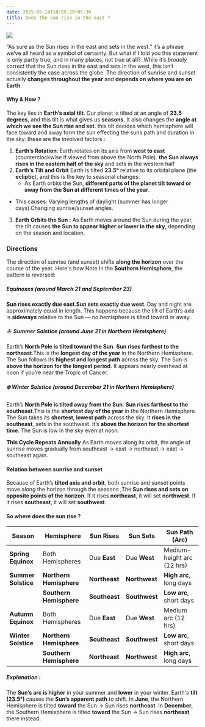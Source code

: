 ```yaml
---
date: 2025-05-14T10:55:29+05:30
title: Does the sun rise in the east ?
---
```

![](https://www.astronomy.com/uploads/2024/10/earths-orbit-1200x766.png)


“As sure as the Sun rises in the east and sets in the west.” it’s a phrase we’ve all heard as a symbol of certainty. But what if I told you this statement is only partly true, and in many places, not true at all? .While it’s _broadly_ correct that the Sun rises in the east and sets in the west, this isn’t consistently the case across the globe. The direction of sunrise and sunset actually **changes throughout the year** and **depends on where you are on Earth**. 

#### Why & How ?
The key lies in **Earth’s axial tilt**. Our planet is tilted at an angle of **23.5 degrees**, and this tilt is what gives us **seasons**. It also changes the **angle at which we see the Sun rise and set**. this tilt decides which hemisphere will face toward and away form the sun effecting the suns path and duration in the sky. these are the involved factors :
1. **Earth’s Rotation**: Earth rotates on its axis from **west to east** (counterclockwise if viewed from above the North Pole). **the Sun always rises in the eastern half of the sky** and sets in the western half
2. **Earth’s Tilt and Orbit**
	Earth is tilted **23.5°** relative to its orbital plane (the **ecliptic**), and this is the key to seasonal changes:
	- As Earth orbits the Sun, **different parts of the planet tilt toward or away from the Sun at different times of the year**.    
- This causes: Varying lengths of daylight (summer has longer days).Changing sunrise/sunset angles.
3. **Earth Orbits the Sun** : As Earth moves around the Sun during the year, the tilt causes **the Sun to appear higher or lower in the sky**, depending on the season and location.

### Directions 
The direction of sunrise (and sunset) shifts **along the horizon** over the course of the year. Here's how Note In the **Southern Hemisphere**, the pattern is reversed:
##### Equinoxes (around March 21 and September 23)
**Sun rises exactly due east**.**Sun sets exactly due west**. Day and night are approximately equal in length. This happens because the tilt of Earth’s axis is **sideways** relative to the Sun — no hemisphere is tilted toward or away.
##### ☀️ Summer Solstice (around June 21 in Northern Hemisphere)
Earth’s **North Pole is tilted toward the Sun**. **Sun rises farthest to the northeast**.This is the **longest day of the year** in the Northern Hemisphere. The Sun follows its **highest and longest path** across the sky. The Sun is **above the horizon for the longest period**. It appears nearly overhead at noon if you’re near the Tropic of Cancer.

##### ❄️ Winter Solstice (around December 21 in Northern Hemisphere)
Earth’s **North Pole is tilted away from the Sun**. **Sun rises farthest to the southeast**.This is the **shortest day of the year** in the Northern Hemisphere. The Sun takes its **shortest, lowest path** across the sky. It **rises in the southeast**, sets in the southwest. It’s **above the horizon for the shortest time**. The Sun is low in the sky even at noon.

**This Cycle Repeats Annually**
As Earth moves along its orbit, the angle of sunrise moves gradually from southeast → east → northeast → east → southeast again.

#### Relation between sunrise and sunset
Because of Earth’s **tilted axis and orbit**, both sunrise and sunset points move along the horizon through the seasons ,The **Sun rises and sets on opposite points of the horizon**. If it rises **northeast**, it will set **northwest**. If it rises **southeast**, it will set **southwest**.

#### So where does the sun rise ? 

| **Season**          | **Hemisphere**          | **Sun Rises** | **Sun Sets**  | **Sun Path (Arc)**         |
| ------------------- | ----------------------- | ------------- | ------------- | -------------------------- |
| **Spring Equinox**  | Both Hemispheres        | Due **East**  | Due **West**  | Medium-height arc (12 hrs) |
| **Summer Solstice** | **Northern Hemisphere** | **Northeast** | **Northwest** | **High arc**, long days    |
|                     | **Southern Hemisphere** | **Southeast** | **Southwest** | **Low arc**, short days    |
| **Autumn Equinox**  | Both Hemispheres        | Due **East**  | Due **West**  | Medium arc (12 hrs)        |
| **Winter Solstice** | **Northern Hemisphere** | **Southeast** | **Southwest** | **Low arc**, short days    |
|                     | **Southern Hemisphere** | **Northeast** | **Northwest** | **High arc**, long days    |
##### Explanation :
The **Sun’s arc is higher** in your summer and **lower** in your winter. Earth's **tilt (23.5°)** causes the **Sun’s apparent path** to shift. In **June**, the Northern Hemisphere is tilted **toward** the Sun → Sun rises **northeast**. In **December**, the Southern Hemisphere is tilted **toward** the Sun → Sun rises **northeast** there instead.
